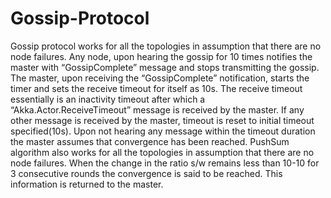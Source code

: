 # Gossip-Protocol

Gossip protocol works for all the topologies in assumption that there are no node failures. Any node, upon hearing the gossip for 10 times notifies the master with “GossipComplete” message and stops transmitting the gossip. The master, upon receiving the “GossipComplete” notification, starts the timer and sets the receive timeout for itself as 10s. The receive timeout essentially is an inactivity timeout after which a “Akka.Actor.ReceiveTimeout” message is received by the master. If any other message is received by the master, timeout is reset to initial timeout specified(10s). Upon not hearing any message within the timeout duration the master assumes that convergence has been reached.
PushSum algorithm also works for all the topologies in assumption that there are no node failures. When the change in the ratio s/w remains less than 10-10 for 3 consecutive rounds the convergence is said to be reached. This information is returned to the master.
